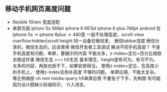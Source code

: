 ## 移动手机网页高度问题
- flexible 10rem 宽度适配
- 单屏页面 
  iphonr 5s 568pt
  iphone 6 667pt
  iphone 6 plus 746pt
  android 在iphone 5s -> iphone
  6plus -> 480宽
  一般不处理高度，scroll-view
  overflow:hidden|scroll
  height 同一设备在微信里，
  微信tabbar高度
  微信分享的，微信生态的，应该使用
  微信开发者工具调试
  解决不同手机高度？
  不是手机高度有问题，单屏，要展示的内容
  不能太多，z-index+定位+百分比缩放去做这件事
  微信生态 === h5生态
  基本理念，height是有可为，有可不为，
  太多的内容，再放也放不下，如果安排得当，
  使用z-index+定位，在高度小的手机上，
  使用z-index去弥补高度 不够的问题。
  单屏应用，不能太复杂。
  等比例缩放 vh rem media-query
  h5单屏应用 不要急于下手，先构图
  有可能因为设计题缺少前端知识，
  介入进去，

